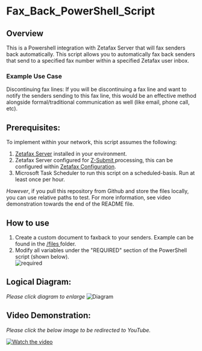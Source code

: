 # Fax_Back_PowerShell_Script
## Overview
This is a Powershell integration with Zetafax Server that will fax senders back automatically. This script allows you to automatically fax back senders that send to a specified fax number within a specified Zetafax user inbox.

### Example Use Case
Discontinuing fax lines: If you will be discontinuing a fax line and want to notify the senders sending to this fax line, this would be an effective method alongside formal/traditional communication as well (like email, phone call, etc). 

## Prerequisites:
To implement within your network, this script assumes the following: 
1. [Zetafax Server]([url](https://www.equisys.com/Products/Zetafax)) installed in your environment.
2. Zetafax Server configured for [Z-Submit ]([url](https://www.equisys.com/Support/technotes/howto-using-zsubmit)) processing, this can be configured within [Zetafax Configuration]([url](https://www.equisys.com/support/help_and_resource/zetafax/help/setup/zetafax_configuration.htm)).
3. Microsoft Task Scheduler to run this script on a scheduled-basis. Run at least once per hour.

*However*, if you pull this repository from Github and store the files locally, you can use relative paths to test. For more information, see video demonstration towards the end of the README file. 

## How to use

1. Create a custom document to faxback to your senders. Example can be found in the [/files ]([url](https://github.com/acmignona/Fax_Back_PowerShell_Script/tree/main/files)) folder.
2. Modify all variables under the "REQUIRED" section of the PowerShell script (shown below).   
![required](https://github.com/acmignona/Fax_Back_PowerShell_Script/assets/81653524/b6b65578-1139-4ec3-9bb9-8d4002fe6477)


## Logical Diagram:
*Please click diagram to enlarge* 
![Diagram](https://github.com/acmignona/Fax_Back_PowerShell_Script/assets/81653524/dbc58ce9-504a-4b2c-80f4-8a9a72a1fdcb)

## Video Demonstration:
*Please click the below image to be redirected to YouTube.*

[![Watch the video](https://img.youtube.com/vi/KxXgptCCjqg/0.jpg)](https://youtu.be/KxXgptCCjqg?si=Jz9P3YCGFYp0U2u_)

